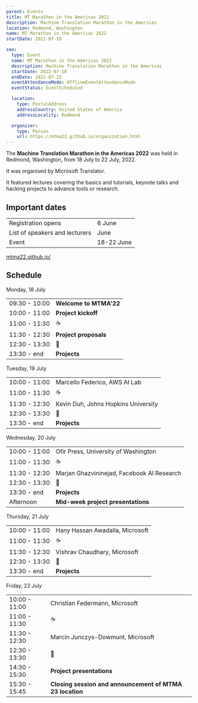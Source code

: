 ```yaml
---
parent: Events
title: MT Marathon in the Americas 2022
description: Machine Translation Marathon in the Americas
location: Redmond, Washington
name: MT Marathon in the Americas 2022
startDate: 2022-07-18

seo:
  type: Event
  name: MT Marathon in the Americas 2022
  description: Machine Translation Marathon in the Americas
  startDate: 2022-07-18
  endDate: 2022-07-22
  eventAttendanceMode: OfflineEventAttendanceMode
  eventStatus: EventScheduled

  location:
    type: PostalAddress
    addressCountry: United States of America
    addressLocality: Redmond

  organizer:
    type: Person
    url: https://mtma22.github.io/organization.html
---
```


The **Machine Translation Marathon in the Americas 2022** was held in Redmond, Washington, from 18 July to 22 July, 2022.

It was organised by Microsoft Translator.

It featured lectures covering the basics and tutorials, keynote talks and hacking projects to advance tools or research.

## Important dates

|     |     |
| --- | --- |
| Registration opens | 6 June |
| List of speakers and lecturers | June |
| Event | 18-22 June |

[mtma22.github.io/](https://mtma22.github.io/)

## Schedule

Monday, 18 July

|     |     |
| --- | --- |
| 09:30 - 10:00 | **Welcome to MTMA'22** |
| 10:00 - 11:00 | **Project kickoff** |
| 11:00 - 11:30 | ☕️ |
| 11:30 - 12:30 |	**Project proposals** |
| 12:30 - 13:30 | 🍴 |
| 13:30 - end	| **Projects** |

Tuesday, 19 July

|     |     |
| --- | --- |
| 10:00 - 11:00 | Marcello Federico, AWS AI Lab |
| 11:00 - 11:30 | ☕️ |
| 11:30 - 12:30 |	Kevin Duh, Johns Hopkins University |
| 12:30 - 13:30 | 🍴 |
| 13:30 - end | **Projects** |

Wednesday, 20	July

|     |     |
| --- | --- |
| 10:00 - 11:00 |	Ofir Press, University of Washington |
| 11:00 - 11:30 | ☕️ |
| 11:30 - 12:30 | Marjan Ghazvininejad, Facebook AI Research |
| 12:30 - 13:30 | 🍴 |
| 13:30 - end |	**Projects** |
| Afternoon |	**Mid-week project presentations** |

Thursday, 21 July

|     |     |
| --- | --- |
| 10:00 - 11:00 | Hany Hassan Awadalla, Microsoft |
| 11:00 - 11:30 | ☕️ |
| 11:30 - 12:30 | Vishrav Chaudhary, Microsoft |
| 12:30 - 13:30 | 🍴 |
| 13:30 - end | **Projects** |

Friday, 22 July

|     |     |
| --- | --- |
| 10:00 - 11:00 | Christian Federmann, Microsoft |
| 11:00 - 11:30 | ☕️ |
| 11:30 - 12:30 | Marcin Junczys-Dowmunt, Microsoft |
| 12:30 - 13:30 | 🍴 |
| 14:30 - 15:30 | **Project presentations** |
| 15:30 - 15:45 | **Closing session and announcement of MTMA 23 location** |
